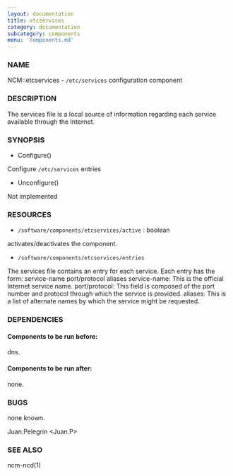 ```yaml
---
layout: documentation
title: etcservices
category: documentation
subcategory: components
menu: 'components.md'
---
```

### NAME

NCM::etcservices -  `/etc/services` configuration component

### DESCRIPTION

The services file  is a local source of information  regarding  each  service  available through the Internet.

### SYNOPSIS

- Configure()

Configure `/etc/services` entries

- Unconfigure()

Not implemented

### RESOURCES

- `/software/components/etcservices/active` : boolean

activates/deactivates the component.

- `/software/components/etcservices/entries`

The services file contains an entry for each  service.  Each entry has the form:
 service-name   port/protocol   aliases
service-name: This is the official Internet service name.
port/protocol: This field is composed of the port number and protocol through  which  the service is provided.
aliases: This is a list of alternate names by which the service might be requested.
 

### DEPENDENCIES

#### Components to be run before:

dns.

#### Components to be run after:

none.

### BUGS

none known.

Juan.Pelegrin <Juan.P>

### SEE ALSO

ncm-ncd(1)
